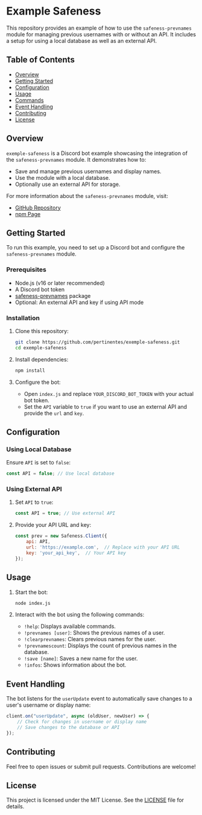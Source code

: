 # Example Safeness

This repository provides an example of how to use the `safeness-prevnames` module for managing previous usernames with or without an API. It includes a setup for using a local database as well as an external API.

## Table of Contents

- [Overview](#overview)
- [Getting Started](#getting-started)
- [Configuration](#configuration)
- [Usage](#usage)
- [Commands](#commands)
- [Event Handling](#event-handling)
- [Contributing](#contributing)
- [License](#license)

## Overview

`exemple-safeness` is a Discord bot example showcasing the integration of the `safeness-prevnames` module. It demonstrates how to:

- Save and manage previous usernames and display names.
- Use the module with a local database.
- Optionally use an external API for storage.

For more information about the `safeness-prevnames` module, visit:

- [GitHub Repository](https://github.com/pertinentes/safeness-prevnames)
- [npm Page](https://www.npmjs.com/package/safeness-prevnames)

## Getting Started

To run this example, you need to set up a Discord bot and configure the `safeness-prevnames` module.

### Prerequisites

- Node.js (v16 or later recommended)
- A Discord bot token
- [safeness-prevnames](https://www.npmjs.com/package/safeness-prevnames) package
- Optional: An external API and key if using API mode

### Installation

1. Clone this repository:

    ```bash
    git clone https://github.com/pertinentes/exemple-safeness.git
    cd exemple-safeness
    ```

2. Install dependencies:

    ```bash
    npm install
    ```

3. Configure the bot:

    - Open `index.js` and replace `YOUR_DISCORD_BOT_TOKEN` with your actual bot token.
    - Set the `API` variable to `true` if you want to use an external API and provide the `url` and `key`.

## Configuration

### Using Local Database

Ensure `API` is set to `false`:

```javascript
const API = false; // Use local database
```

### Using External API

1. Set `API` to `true`:

    ```javascript
    const API = true; // Use external API
    ```

2. Provide your API URL and key:

    ```javascript
    const prev = new Safeness.Client({
        api: API,
        url: 'https://example.com',  // Replace with your API URL
        key: 'your_api_key',  // Your API key
    });
    ```

## Usage

1. Start the bot:

    ```bash
    node index.js
    ```

2. Interact with the bot using the following commands:

    - `!help`: Displays available commands.
    - `!prevnames [user]`: Shows the previous names of a user.
    - `!clearprevnames`: Clears previous names for the user.
    - `!prevnamescount`: Displays the count of previous names in the database.
    - `!save [name]`: Saves a new name for the user.
    - `!infos`: Shows information about the bot.

## Event Handling

The bot listens for the `userUpdate` event to automatically save changes to a user's username or display name:

```javascript
client.on("userUpdate", async (oldUser, newUser) => {
    // Check for changes in username or display name
    // Save changes to the database or API
});
```

## Contributing

Feel free to open issues or submit pull requests. Contributions are welcome!

## License

This project is licensed under the MIT License. See the [LICENSE](LICENSE) file for details.
